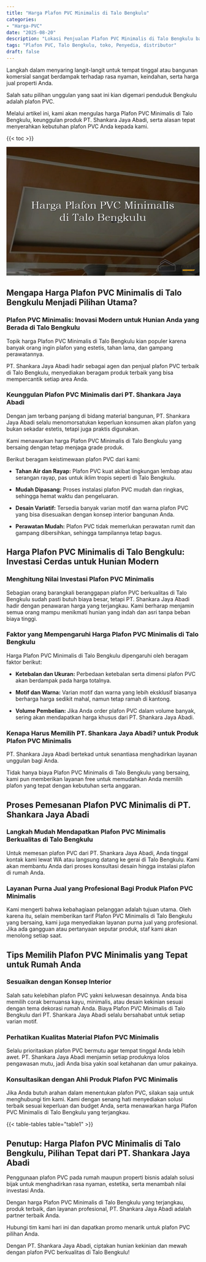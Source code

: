 ```yaml
---
title: "Harga Plafon PVC Minimalis di Talo Bengkulu"
categories: 
- "Harga-PVC"
date: "2025-08-20"
description: "Lokasi Penjualan Plafon PVC Minimalis di Talo Bengkulu bagi hunian, kantor, serta toko. Panel terbaik, pilihan motif, pilihan warna menarik, beserta layanan penempatan dikerjakan oleh tim berpengalaman serta kepastian resmi!|Servis penjualan Plafon PVC Minimalis di Talo Bengkulu bagi keperluan hunian, kantor, atau toko, beserta material terbaik dan penempatan oleh teknisi ahli dan garansi resmi.|Pilihan Plafon PVC Minimalis di Talo Bengkulu yang terbukti untuk hunian, kantor, dan ritel, dengan material unggulan dan penempatan oleh teknisi profesional dan jaminan resmi.|Distribusi Plafon PVC Minimalis di Talo Bengkulu bagi hunian, perkantoran, serta gerai, dengan material unggulan dan penempatan ditangani oleh tenaga ahli berpengalaman, disertai beserta garansi resmi.}"
tags: "Plafon PVC, Talo Bengkulu, toko, Penyedia, distributor"
draft: false
---
```


Langkah dalam menyaring langit-langit untuk tempat tinggal atau bangunan komersial sangat berdampak terhadap rasa nyaman, keindahan, serta harga jual properti Anda.

Salah satu pilihan unggulan yang saat ini kian digemari penduduk Bengkulu adalah plafon PVC.

Melalui artikel ini, kami akan mengulas harga Plafon PVC Minimalis di Talo Bengkulu, keunggulan produk PT. Shankara Jaya Abadi, serta alasan tepat menyerahkan kebutuhan plafon PVC Anda kepada kami.

{{< toc >}}

![Harga Plafon PVC Minimalis di Talo Bengkulu](/images/Harga-PVC/Harga-Plafon-PVC-Minimalis-di-Talo-Bengkulu.png)


## Mengapa Harga Plafon PVC Minimalis di Talo Bengkulu Menjadi Pilihan Utama?

### Plafon PVC Minimalis: Inovasi Modern untuk Hunian Anda yang Berada di Talo Bengkulu

Topik harga Plafon PVC Minimalis di Talo Bengkulu kian populer karena banyak orang ingin plafon yang estetis, tahan lama, dan gampang perawatannya.

PT. Shankara Jaya Abadi hadir sebagai agen dan penjual plafon PVC terbaik di Talo Bengkulu, menyediakan beragam produk terbaik yang bisa mempercantik setiap area Anda.

### Keunggulan Plafon PVC Minimalis dari PT. Shankara Jaya Abadi

Dengan jam terbang panjang di bidang material bangunan, PT. Shankara Jaya Abadi selalu menomorsatukan keperluan konsumen akan plafon yang bukan sekadar estetis, tetapi juga praktis digunakan.

Kami menawarkan harga Plafon PVC Minimalis di Talo Bengkulu yang bersaing dengan tetap menjaga grade produk.

Berikut beragam keistimewaan plafon PVC dari kami:

- **Tahan Air dan Rayap:** Plafon PVC kuat akibat lingkungan lembap atau serangan rayap, pas untuk iklim tropis seperti di Talo Bengkulu.

- **Mudah Dipasang:** Proses instalasi plafon PVC mudah dan ringkas, sehingga hemat waktu dan pengeluaran.

- **Desain Variatif:** Tersedia banyak varian motif dan warna plafon PVC yang bisa disesuaikan dengan konsep interior bangunan Anda.

- **Perawatan Mudah:** Plafon PVC tidak memerlukan perawatan rumit dan gampang dibersihkan, sehingga tampilannya tetap bagus.

## Harga Plafon PVC Minimalis di Talo Bengkulu: Investasi Cerdas untuk Hunian Modern

### Menghitung Nilai Investasi Plafon PVC Minimalis

Sebagian orang barangkali beranggapan plafon PVC berkualitas di Talo Bengkulu sudah pasti butuh biaya besar, tetapi PT. Shankara Jaya Abadi hadir dengan penawaran harga yang terjangkau. Kami berharap menjamin semua orang mampu menikmati hunian yang indah dan asri tanpa beban biaya tinggi.

### Faktor yang Mempengaruhi Harga Plafon PVC Minimalis di Talo Bengkulu

Harga Plafon PVC Minimalis di Talo Bengkulu dipengaruhi oleh beragam faktor berikut:

- **Ketebalan dan Ukuran:** Perbedaan ketebalan serta dimensi plafon PVC akan berdampak pada harga totalnya.

- **Motif dan Warna:** Varian motif dan warna yang lebih eksklusif biasanya berharga harga sedikit mahal, namun tetap ramah di kantong.

- **Volume Pembelian:** Jika Anda order plafon PVC dalam volume banyak, sering akan mendapatkan harga khusus dari PT. Shankara Jaya Abadi.

### Kenapa Harus Memilih PT. Shankara Jaya Abadi? untuk Produk Plafon PVC Minimalis

PT. Shankara Jaya Abadi bertekad untuk senantiasa menghadirkan layanan unggulan bagi Anda.

Tidak hanya biaya Plafon PVC Minimalis di Talo Bengkulu yang bersaing, kami pun memberikan layanan free untuk memudahkan Anda memilih plafon yang tepat dengan kebutuhan serta anggaran.

## Proses Pemesanan Plafon PVC Minimalis di PT. Shankara Jaya Abadi

### Langkah Mudah Mendapatkan Plafon PVC Minimalis Berkualitas di Talo Bengkulu

Untuk memesan plafon PVC dari PT. Shankara Jaya Abadi, Anda tinggal kontak kami lewat WA atau langsung datang ke gerai di Talo Bengkulu. Kami akan membantu Anda dari proses konsultasi desain hingga instalasi plafon di rumah Anda.

### Layanan Purna Jual yang Profesional Bagi Produk Plafon PVC Minimalis

Kami mengerti bahwa kebahagiaan pelanggan adalah tujuan utama. Oleh karena itu, selain memberikan tarif Plafon PVC Minimalis di Talo Bengkulu yang bersaing, kami juga menyediakan layanan purna jual yang profesional. Jika ada gangguan atau pertanyaan seputar produk, staf kami akan menolong setiap saat.

## Tips Memilih Plafon PVC Minimalis yang Tepat untuk Rumah Anda

### Sesuaikan dengan Konsep Interior

Salah satu kelebihan plafon PVC yakni keluwesan desainnya. Anda bisa memilih corak bernuansa kayu, minimalis, atau desain kekinian sesuai dengan tema dekorasi rumah Anda. Biaya Plafon PVC Minimalis di Talo Bengkulu dari PT. Shankara Jaya Abadi selalu bersahabat untuk setiap varian motif.

### Perhatikan Kualitas Material Plafon PVC Minimalis

Selalu prioritaskan plafon PVC bermutu agar tempat tinggal Anda lebih awet. PT. Shankara Jaya Abadi menjamin setiap produknya lolos pengawasan mutu, jadi Anda bisa yakin soal ketahanan dan umur pakainya.

### Konsultasikan dengan Ahli Produk Plafon PVC Minimalis

Jika Anda butuh arahan dalam menentukan plafon PVC, silakan saja untuk menghubungi tim kami. Kami dengan senang hati menyediakan solusi terbaik sesuai keperluan dan budget Anda, serta menawarkan harga Plafon PVC Minimalis di Talo Bengkulu yang terjangkau.

{{< table-tables table="table1" >}}

## Penutup: Harga Plafon PVC Minimalis di Talo Bengkulu, Pilihan Tepat dari PT. Shankara Jaya Abadi

Penggunaan plafon PVC pada rumah maupun properti bisnis adalah solusi bijak untuk menghadirkan rasa nyaman, estetika, serta menambah nilai investasi Anda.

Dengan harga Plafon PVC Minimalis di Talo Bengkulu yang terjangkau, produk terbaik, dan layanan profesional, PT. Shankara Jaya Abadi adalah partner terbaik Anda.

Hubungi tim kami hari ini dan dapatkan promo menarik untuk plafon PVC pilihan Anda.

Dengan PT. Shankara Jaya Abadi, ciptakan hunian kekinian dan mewah dengan plafon PVC berkualitas di Talo Bengkulu!